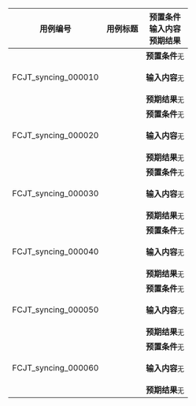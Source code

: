 |用例编号|用例标题|预置条件<br>输入内容<br>预期结果|
|----------------|----------------|----------------|
|<a name="FCJT_syncing_000010"></a>FCJT_syncing_000010||**预置条件**`无`<br><br>**输入内容**`无`<br><br>**预期结果**`无`|
|<a name="FCJT_syncing_000020"></a>FCJT_syncing_000020||**预置条件**`无`<br><br>**输入内容**`无`<br><br>**预期结果**`无`|
|<a name="FCJT_syncing_000030"></a>FCJT_syncing_000030||**预置条件**`无`<br><br>**输入内容**`无`<br><br>**预期结果**`无`|
|<a name="FCJT_syncing_000040"></a>FCJT_syncing_000040||**预置条件**`无`<br><br>**输入内容**`无`<br><br>**预期结果**`无`|
|<a name="FCJT_syncing_000050"></a>FCJT_syncing_000050||**预置条件**`无`<br><br>**输入内容**`无`<br><br>**预期结果**`无`|
|<a name="FCJT_syncing_000060"></a>FCJT_syncing_000060||**预置条件**`无`<br><br>**输入内容**`无`<br><br>**预期结果**`无`|
